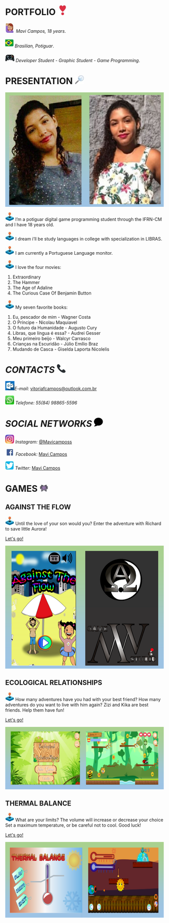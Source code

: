 # **PORTFOLIO** ![emojicor](emojicor.jpg)

![emojibon](emojibon.jpg) _Mavi Campos, 18 years_.

![emojiban](emojiban.jpg) _Brasilian, Potiguar_.

![emojijoy](emojijoy.jpg) _Developer Student - Graphic Student - Game Programming_.

#  **PRESENTATION** ![emojilupa](emojilupa.jpg)
![euenfim](euenfim.png) 

![marcador](marcador.jpg) I’m a potiguar digital game programming student through the IFRN-CM and I have 18 years old.

![marcador](marcador.jpg) I dream  i’ll be study languages in college with specialization in LIBRAS.

![marcador](marcador.jpg) I am currently a Portuguese Language monitor.


![marcador](marcador.jpg) I love the four movies:


1. Extraordinary 
2. The Hammer
3. The Age of Adaline
4. The Curious Case Of Benjamin Button


![marcador](marcador.jpg) My seven favorite books:


1. Eu, pescador de mim - Wagner Costa
2. O Príncipe - Nicolau Maquiavel
3. O futuro da Humanidade - Augusto Cury
4. Libras, que língua é essa? - Audrei Gesser
5. Meu primeiro beijo - Walcyr Carrasco
6. Crianças na Escuridão - Júlio Emílio Braz
7. Mudando de Casca - Giselda Laporta Nicolelis


# _CONTACTS_ ![CONTATO](CONTATO.jpg)

![OUT](OUT.jpg)*E-mail:* <a href="https://outlook.live.com/mail/inbox" target="_blank"> vitoriafcampos@outlook.com.br </a>

![WHA](WHA.jpg) *Telefone:* _55(84) 98865-5596_

# _SOCIAL NETWORKS_ ![REDES](REDES.jpg)


![INS](INS.jpg) *Instagram:* <a href="https://www.instagram.com/mavicamposs/?hl=pt-br" target="_blank"> @Mavicamposs </a>

![FACE](FACE.jpg) *Facebook:* <a href="https://www.facebook.com/vitoria.campos3154" target="_blank"> Mavi Campos </a>

![TW](TW.jpg) *Twitter:* <a href="https://www.twitter.com/MaviCamposss" target="_blank"> Mavi Campos </a>


# **GAMES** ![JOGOS](JOGOS.jpg)

## AGAINST THE FLOW

![marcador](marcador.jpg) Until the love of your son would you?
Enter the adventure with Richard to save little Aurora!


<a href="https://mavicampos.github.io/ATF/" target="_blank"> Let's go! </a>


![atfcom1](atfcom1.png)



## ECOLOGICAL RELATIONSHIPS

![marcador](marcador.jpg) How many adventures have you had with your best friend?
How many adventures do you want to live with him again?
Zizi and Kika are best friends.
Help them have fun!


<a href="https://mavicampos.github.io/ERS/" target="_blank"> Let's go! </a>


![ERSCOM](ERSCOM.png)



## THERMAL BALANCE

![marcador](marcador.jpg) What are your limits?
The volume will increase or decrease your choice
Set a maximum temperature, or be careful not to cool.
Good luck!


<a href="https://mavicampos.github.io/TB/" target="_blank"> Let's go! </a>


![TBC](TBC.png)

